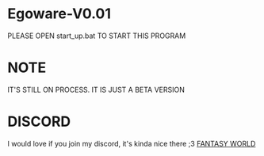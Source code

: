 # Egoware-V0.01
PLEASE OPEN start_up.bat TO START THIS PROGRAM 




# NOTE

IT'S STILL ON PROCESS. IT IS JUST A BETA VERSION

# DISCORD

I would love if you join my discord, it's kinda nice there ;3
[FANTASY WORLD](https://discord.gg/PHUAyGJwKA)
